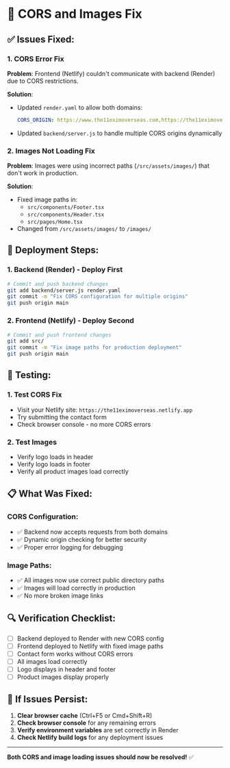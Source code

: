 # 🔧 CORS and Images Fix

## ✅ **Issues Fixed:**

### 1. **CORS Error Fix**

**Problem**: Frontend (Netlify) couldn't communicate with backend (Render) due to CORS restrictions.

**Solution**:

- Updated `render.yaml` to allow both domains:
  ```yaml
  CORS_ORIGIN: https://www.the11eximoverseas.com,https://the11eximoverseas.netlify.app
  ```
- Updated `backend/server.js` to handle multiple CORS origins dynamically

### 2. **Images Not Loading Fix**

**Problem**: Images were using incorrect paths (`/src/assets/images/`) that don't work in production.

**Solution**:

- Fixed image paths in:
  - `src/components/Footer.tsx`
  - `src/components/Header.tsx`
  - `src/pages/Home.tsx`
- Changed from `/src/assets/images/` to `/images/`

## 🚀 **Deployment Steps:**

### 1. **Backend (Render) - Deploy First**

```bash
# Commit and push backend changes
git add backend/server.js render.yaml
git commit -m "Fix CORS configuration for multiple origins"
git push origin main
```

### 2. **Frontend (Netlify) - Deploy Second**

```bash
# Commit and push frontend changes
git add src/
git commit -m "Fix image paths for production deployment"
git push origin main
```

## 🧪 **Testing:**

### 1. **Test CORS Fix**

- Visit your Netlify site: `https://the11eximoverseas.netlify.app`
- Try submitting the contact form
- Check browser console - no more CORS errors

### 2. **Test Images**

- Verify logo loads in header
- Verify logo loads in footer
- Verify all product images load correctly

## 📋 **What Was Fixed:**

### CORS Configuration:

- ✅ Backend now accepts requests from both domains
- ✅ Dynamic origin checking for better security
- ✅ Proper error logging for debugging

### Image Paths:

- ✅ All images now use correct public directory paths
- ✅ Images will load correctly in production
- ✅ No more broken image links

## 🔍 **Verification Checklist:**

- [ ] Backend deployed to Render with new CORS config
- [ ] Frontend deployed to Netlify with fixed image paths
- [ ] Contact form works without CORS errors
- [ ] All images load correctly
- [ ] Logo displays in header and footer
- [ ] Product images display properly

## 🚨 **If Issues Persist:**

1. **Clear browser cache** (Ctrl+F5 or Cmd+Shift+R)
2. **Check browser console** for any remaining errors
3. **Verify environment variables** are set correctly in Render
4. **Check Netlify build logs** for any deployment issues

---

**Both CORS and image loading issues should now be resolved!** ✅
